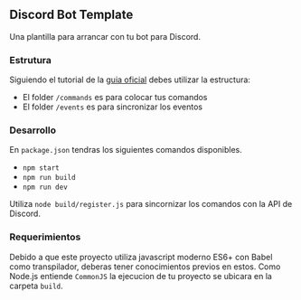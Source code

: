 ## Discord Bot Template ##
Una plantilla para arrancar con tu bot para Discord.

### Estrutura ###
Siguiendo el tutorial de la [guia oficial](https://discordjs.guide/) debes utilizar la estructura:
- El folder `/commands` es para colocar tus comandos
- El folder `/events` es para sincronizar los eventos

### Desarrollo ###
En `package.json` tendras los siguientes comandos disponibles.
- `npm start`
- `npm run build`
- `npm run dev`

Utiliza `node build/register.js` para sincornizar los comandos con la API de Discord.

### Requerimientos ###
Debido a que este proyecto utiliza javascript moderno ES6+ con Babel como transpilador, deberas tener conocimientos previos en estos. Como Node.js entiende `CommonJS` la ejecucion de tu proyecto se ubicara en la carpeta `build`. 
